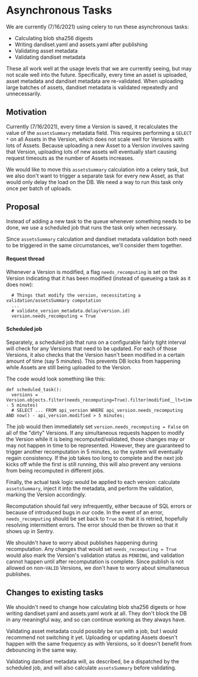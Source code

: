 # Asynchronous Tasks
We are currently (7/16/2021) using celery to run these asynchronous tasks:

 * Calculating blob sha256 digests
 * Writing dandiset.yaml and assets.yaml after publishing
 * Validating asset metadata
 * Validating dandiset metadata

These all work well at the usage levels that we are currently seeing, but may not scale well into the future.
Specifically, every time an asset is uploaded, asset metadata and dandiset metadata are re-validated.
When uploading large batches of assets, dandiset metadata is validated repeatedly and unnecessarily.

## Motivation
Currently (7/16/2021), every time a Version is saved, it recalculates the value of the `assetsSummary` metadata field.
This requires performing a `SELECT *` on all Assets in the Version, which does not scale well for Versions with lots of Assets.
Because uploading a new Asset to a Version involves saving that Version, uploading lots of new assets will eventually start causing request timeouts as the number of Assets increases.

We would like to move this `assetsSummary` calculation into a celery task, but we also don't want to trigger a separate task for every new Asset, as that would only delay the load on the DB.
We need a way to run this task only once per batch of uploads.

## Proposal
Instead of adding a new task to the queue whenever something needs to be done, we use a scheduled job that runs the task only when necessary.

Since `assetsSummary` calculation and dandiset metadata validation both need to be triggered in the same circumstances, we'll consider them together.

#### Request thread
Whenever a Version is modified, a flag `needs_recomputing` is set on the Version indicating that it has been modified (instead of queueing a task as it does now):
```
  # Things that modify the version, necessitating a validation/assetsSummary computation
  ...
  # validate_version_metadata.delay(version.id)
  version.needs_recomputing = True
```

#### Scheduled job
Separately, a scheduled job that runs on a configurable fairly tight interval will check for any Versions that need to be updated.
For each of those Versions, it also checks that the Version hasn't been modified in a certain amount of time (say 5 minutes). This prevents DB locks from happening while Assets are still being uploaded to the Version.

The code would look something like this:
```
def scheduled_task():
  versions = Version.objects.filter(needs_recomputing=True).filter(modified__lt=timezone.now() - 5 minutes)
  # SELECT ... FROM api_version WHERE api_version.needs_recomputing AND now() - api_version.modified > 5 minutes;
```

The job would then immediately set `version.needs_recomputing = False` on all of the "dirty" Versions.
If any simultaneous requests happen to modify the Version while it is being recomputed/validated, those changes may or may not happen in time to be represented.
However, they are guaranteed to trigger another recomputation in 5 minutes, so the system will eventually regain consistency.
If the job takes too long to complete and the next job kicks off while the first is still running, this will also prevent any versions from being recomputed in different jobs.

Finally, the actual task logic would be applied to each version: calculate `assetsSummary`, inject it into the metadata, and perform the validation, marking the Version accordingly.

Recomputation should fail very infrequently, either because of SQL errors or because of introduced bugs in our code.
In the event of an error, `needs_recomputing` should be set back to `True` so that it is retried, hopefully resolving intermittent errors.
The error should then be thrown so that it shows up in Sentry.

We shouldn't have to worry about publishes happening during recomputation. Any changes that would set `needs_recomputing = True` would also mark the Version's validation status as `PENDING`, and validation cannot happen until after recomputation is complete. Since publish is not allowed on non-`VALID` Versions, we don't have to worry about simultaneous publishes.

## Changes to existing tasks
We shouldn't need to change how calculating blob sha256 digests or how writing dandiset.yaml and assets.yaml work at all.
They don't block the DB in any meaningful way, and so can continue working as they always have.

Validating asset metadata could possibly be run with a job, but I would recommend not switching it yet.
Uploading or updating Assets doesn't happen with the same frequency as with Versions, so it doesn't benefit from debouncing in the same way.

Validating dandiset metadata will, as described, be a dispatched by the scheduled job, and will also calculate `assetsSummary` before validating.
